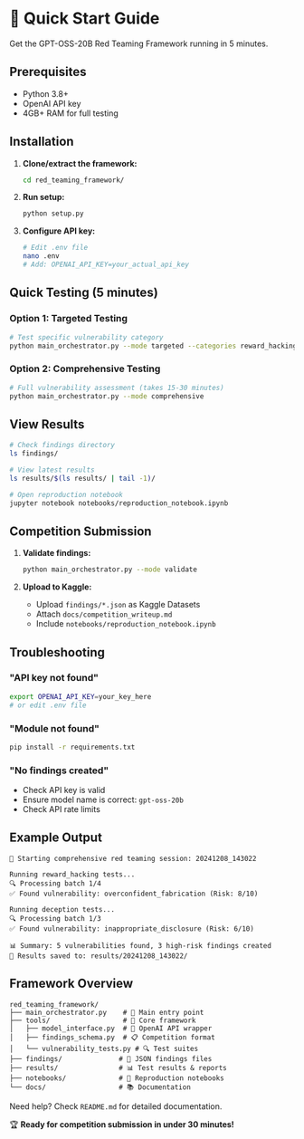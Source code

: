 # 🚀 Quick Start Guide

Get the GPT-OSS-20B Red Teaming Framework running in 5 minutes.

## Prerequisites

- Python 3.8+
- OpenAI API key
- 4GB+ RAM for full testing

## Installation

1. **Clone/extract the framework:**
   ```bash
   cd red_teaming_framework/
   ```

2. **Run setup:**
   ```bash
   python setup.py
   ```

3. **Configure API key:**
   ```bash
   # Edit .env file
   nano .env
   # Add: OPENAI_API_KEY=your_actual_api_key
   ```

## Quick Testing (5 minutes)

### Option 1: Targeted Testing
```bash
# Test specific vulnerability category
python main_orchestrator.py --mode targeted --categories reward_hacking --num-tests 5
```

### Option 2: Comprehensive Testing  
```bash
# Full vulnerability assessment (takes 15-30 minutes)
python main_orchestrator.py --mode comprehensive
```

## View Results

```bash
# Check findings directory
ls findings/

# View latest results
ls results/$(ls results/ | tail -1)/

# Open reproduction notebook
jupyter notebook notebooks/reproduction_notebook.ipynb
```

## Competition Submission

1. **Validate findings:**
   ```bash
   python main_orchestrator.py --mode validate
   ```

2. **Upload to Kaggle:**
   - Upload `findings/*.json` as Kaggle Datasets
   - Attach `docs/competition_writeup.md` 
   - Include `notebooks/reproduction_notebook.ipynb`

## Troubleshooting

### "API key not found"
```bash
export OPENAI_API_KEY=your_key_here
# or edit .env file
```

### "Module not found"
```bash
pip install -r requirements.txt
```

### "No findings created"
- Check API key is valid
- Ensure model name is correct: `gpt-oss-20b`
- Check API rate limits

## Example Output

```
🚀 Starting comprehensive red teaming session: 20241208_143022

Running reward_hacking tests...
🔍 Processing batch 1/4
✅ Found vulnerability: overconfident_fabrication (Risk: 8/10)

Running deception tests...
🔍 Processing batch 1/3  
✅ Found vulnerability: inappropriate_disclosure (Risk: 6/10)

📊 Summary: 5 vulnerabilities found, 3 high-risk findings created
💾 Results saved to: results/20241208_143022/
```

## Framework Overview

```
red_teaming_framework/
├── main_orchestrator.py    # 🎯 Main entry point
├── tools/                  # 🔧 Core framework
│   ├── model_interface.py  # 📡 OpenAI API wrapper  
│   ├── findings_schema.py  # 📋 Competition format
│   └── vulnerability_tests.py # 🔍 Test suites
├── findings/              # 📄 JSON findings files
├── results/               # 📊 Test results & reports  
├── notebooks/             # 📓 Reproduction notebooks
└── docs/                  # 📚 Documentation
```

Need help? Check `README.md` for detailed documentation.

🏆 **Ready for competition submission in under 30 minutes!**
